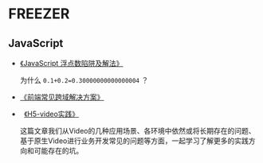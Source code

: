 # FREEZER

## JavaScript

*   [《JavaScript 浮点数陷阱及解法》](https://github.com/camsong/blog/issues/9)

    为什么 `0.1+0.2=0.30000000000000004` ？

*   [《前端常见跨域解决方案》](https://segmentfault.com/a/1190000011145364)

*   [《H5-video实践》](https://github.com/Chimeejs/chimee-player/blob/master/doc/preface.md)

    这篇文章我们从Video的几种应用场景、各环境中依然或将长期存在的问题、基于原生Video进行业务开发常见的问题等方面，一起学习了解更多的实践方向和可能存在的坑。
    
